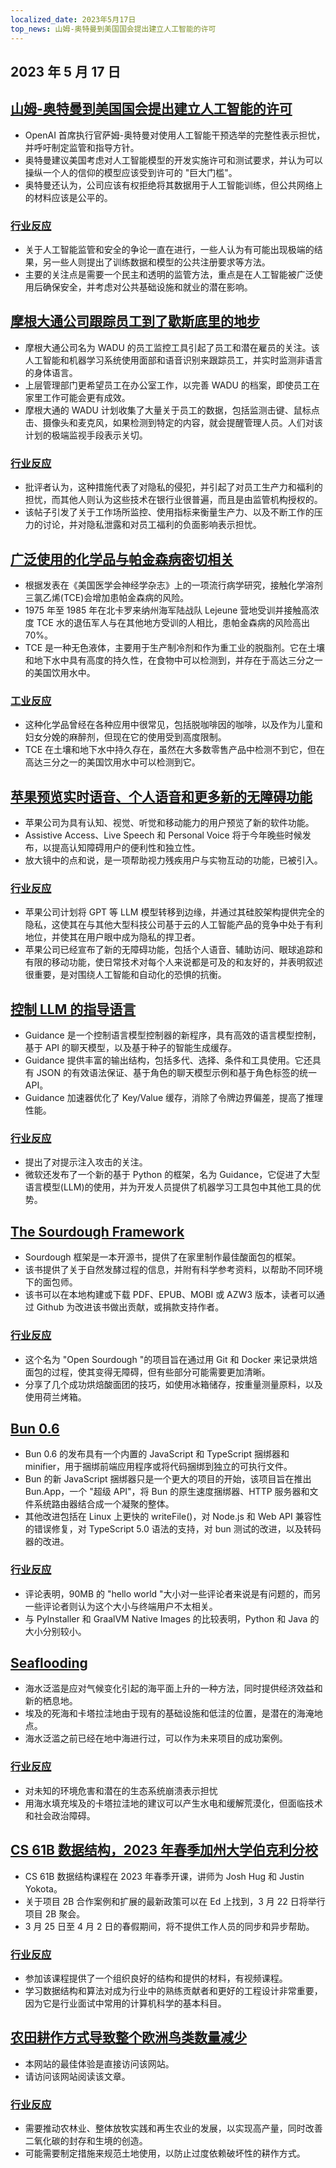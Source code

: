 ```yaml
---
localized_date: 2023年5月17日
top_news: 山姆-奥特曼到美国国会提出建立人工智能的许可
---
```


## 2023 年 5 月 17 日

## [山姆-奥特曼到美国国会提出建立人工智能的许可](https://www.reuters.com/technology/openai-chief-goes-before-us-congress-propose-licenses-building-ai-2023-05-16/)

- OpenAI 首席执行官萨姆-奥特曼对使用人工智能干预选举的完整性表示担忧，并呼吁制定监管和指导方针。
- 奥特曼建议美国考虑对人工智能模型的开发实施许可和测试要求，并认为可以操纵一个人的信仰的模型应该受到许可的 "巨大门槛"。
- 奥特曼还认为，公司应该有权拒绝将其数据用于人工智能训练，但公共网络上的材料应该是公平的。

### [行业反应](http://news.ycombinator.com/item?id=35960125)

- 关于人工智能监管和安全的争论一直在进行，一些人认为有可能出现极端的结果，另一些人则提出了训练数据和模型的公共注册要求等方法。
- 主要的关注点是需要一个民主和透明的监管方法，重点是在人工智能被广泛使用后确保安全，并考虑对公共基础设施和就业的潜在影响。

## [摩根大通公司跟踪员工到了歇斯底里的地步](https://old.reddit.com/r/antiwork/comments/13ijhae/came_back_to_a_post_here_but_it_was_removed_from/)

- 摩根大通公司名为 WADU 的员工监控工具引起了员工和潜在雇员的关注。该人工智能和机器学习系统使用面部和语音识别来跟踪员工，并实时监测非语言的身体语言。
- 上层管理部门更希望员工在办公室工作，以完善 WADU 的档案，即使员工在家里工作可能会更有成效。
- 摩根大通的 WADU 计划收集了大量关于员工的数据，包括监测击键、鼠标点击、摄像头和麦克风，如果检测到特定的内容，就会提醒管理人员。人们对该计划的极端监视手段表示关切。

### [行业反应](http://news.ycombinator.com/item?id=35959865)

- 批评者认为，这种措施代表了对隐私的侵犯，并引起了对员工生产力和福利的担忧，而其他人则认为这些技术在银行业很普遍，而且是由监管机构授权的。
- 该帖子引发了关于工作场所监控、使用指标来衡量生产力、以及不断工作的压力的讨论，并对隐私泄露和对员工福利的负面影响表示担忧。

## [广泛使用的化学品与帕金森病密切相关](https://www.science.org/content/article/widely-used-chemical-strongly-linked-parkinson-s-disease)

- 根据发表在《美国医学会神经学杂志》上的一项流行病学研究，接触化学溶剂三氯乙烯(TCE)会增加患帕金森病的风险。
- 1975 年至 1985 年在北卡罗来纳州海军陆战队 Lejeune 营地受训并接触高浓度 TCE 水的退伍军人与在其他地方受训的人相比，患帕金森病的风险高出 70%。
- TCE 是一种无色液体，主要用于生产制冷剂和作为重工业的脱脂剂。它在土壤和地下水中具有高度的持久性，在食物中可以检测到，并存在于高达三分之一的美国饮用水中。

### [工业反应](http://news.ycombinator.com/item?id=35960018)

- 这种化学品曾经在各种应用中很常见，包括脱咖啡因的咖啡，以及作为儿童和妇女分娩的麻醉剂，但现在它的使用受到高度限制。
- TCE 在土壤和地下水中持久存在，虽然在大多数零售产品中检测不到它，但在高达三分之一的美国饮用水中可以检测到它。

## [苹果预览实时语音、个人语音和更多新的无障碍功能](https://www.apple.com/newsroom/2023/05/apple-previews-live-speech-personal-voice-and-more-new-accessibility-features/)

- 苹果公司为具有认知、视觉、听觉和移动能力的用户预览了新的软件功能。
- Assistive Access、Live Speech 和 Personal Voice 将于今年晚些时候发布，以提高认知障碍用户的便利性和独立性。
- 放大镜中的点和说，是一项帮助视力残疾用户与实物互动的功能，已被引入。

### [行业反应](http://news.ycombinator.com/item?id=35960663)

- 苹果公司计划将 GPT 等 LLM 模型转移到边缘，并通过其硅胶架构提供完全的隐私，这使其在与其他大型科技公司基于云的人工智能产品的竞争中处于有利地位，并使其在用户眼中成为隐私的捍卫者。
- 苹果公司已经宣布了新的无障碍功能，包括个人语音、辅助访问、眼球追踪和有限的移动功能，使日常技术对每个人来说都是可及的和友好的，并表明叙述很重要，是对围绕人工智能和自动化的恐惧的抗衡。

## [控制 LLM 的指导语言](https://github.com/microsoft/guidance)

- Guidance 是一个控制语言模型控制器的新程序，具有高效的语言模型控制，基于 API 的聊天模型，以及基于种子的智能生成缓存。
- Guidance 提供丰富的输出结构，包括多代、选择、条件和工具使用。它还具有 JSON 的有效语法保证、基于角色的聊天模型示例和基于角色标签的统一 API。
- Guidance 加速器优化了 Key/Value 缓存，消除了令牌边界偏差，提高了推理性能。

### [行业反应](http://news.ycombinator.com/item?id=35963936)

- 提出了对提示注入攻击的关注。
- 微软还发布了一个新的基于 Python 的框架，名为 Guidance，它促进了大型语言模型(LLM)的使用，并为开发人员提供了机器学习工具包中其他工具的优势。

## [The Sourdough Framework](https://github.com/hendricius/the-sourdough-framework)

- Sourdough 框架是一本开源书，提供了在家里制作最佳酸面包的框架。
- 该书提供了关于自然发酵过程的信息，并附有科学参考资料，以帮助不同环境下的面包师。
- 该书可以在本地构建或下载 PDF、EPUB、MOBI 或 AZW3 版本，读者可以通过 Github 为改进该书做出贡献，或捐款支持作者。

### [行业反应](http://news.ycombinator.com/item?id=35961590)

- 这个名为 "Open Sourdough "的项目旨在通过用 Git 和 Docker 来记录烘焙面包的过程，使其变得无障碍，但有些部分可能需要更加清晰。
- 分享了几个成功烘焙酸面团的技巧，如使用冰箱储存，按重量测量原料，以及使用荷兰烤箱。

## [Bun 0.6](https://bun.sh/blog/bun-v0.6.0)

- Bun 0.6 的发布具有一个内置的 JavaScript 和 TypeScript 捆绑器和 minifier，用于捆绑前端应用程序或将代码捆绑到独立的可执行文件。
- Bun 的新 JavaScript 捆绑器只是一个更大的项目的开始，该项目旨在推出 Bun.App，一个 "超级 API"，将 Bun 的原生速度捆绑器、HTTP 服务器和文件系统路由器结合成一个凝聚的整体。
- 其他改进包括在 Linux 上更快的 writeFile()，对 Node.js 和 Web API 兼容性的错误修复，对 TypeScript 5.0 语法的支持，对 bun 测试的改进，以及转码器的改进。

### [行业反应](http://news.ycombinator.com/item?id=35965483)

- 评论表明，90MB 的 "hello world "大小对一些评论者来说是有问题的，而另一些评论者则认为这个大小与终端用户不太相关。
- 与 PyInstaller 和 GraalVM Native Images 的比较表明，Python 和 Java 的大小分别较小。

## [Seaflooding](https://unchartedterritories.tomaspueyo.com/p/seaflooding)

- 海水泛滥是应对气候变化引起的海平面上升的一种方法，同时提供经济效益和新的栖息地。
- 埃及的死海和卡塔拉洼地由于现有的基础设施和低洼的位置，是潜在的海淹地点。
- 海水泛滥之前已经在地中海进行过，可以作为未来项目的成功案例。

### [行业反应](http://news.ycombinator.com/item?id=35957814)

- 对未知的环境危害和潜在的生态系统崩溃表示担忧
- 用海水填充埃及的卡塔拉洼地的建议可以产生水电和缓解荒漠化，但面临技术和社会政治障碍。

## [CS 61B 数据结构，2023 年春季加州大学伯克利分校](https://sp23.datastructur.es/)

- CS 61B 数据结构课程在 2023 年春季开课，讲师为 Josh Hug 和 Justin Yokota。
- 关于项目 2B 合作案例和扩展的最新政策可以在 Ed 上找到，3 月 22 日将举行项目 2B 聚会。
- 3 月 25 日至 4 月 2 日的春假期间，将不提供工作人员的同步和异步帮助。

### [行业反应](http://news.ycombinator.com/item?id=35957811)

- 参加该课程提供了一个组织良好的结构和提供的材料，有视频课程。
- 学习数据结构和算法对成为行业中的熟练贡献者和更好的工程设计非常重要，因为它是行业面试中常用的计算机科学的基本科目。

## [农田耕作方式导致整个欧洲鸟类数量减少](https://www.pnas.org/doi/full/10.1073/pnas.2216573120)

- 本网站的最佳体验是直接访问该网站。
- 请访问该网站阅读该文章。

### [行业反应](http://news.ycombinator.com/item?id=35958876)

- 需要推动农林业、整体放牧实践和再生农业的发展，以实现高产量，同时改善二氧化碳的封存和生境的创造。
- 可能需要制定措施来规范土地使用，以防止过度依赖破坏性的耕作方式。
